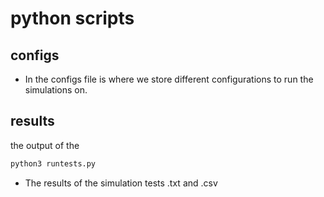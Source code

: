 # python scripts

## configs
- In the configs file is where we store different configurations to run the simulations on.

## results

the output of the 

```bash
python3 runtests.py
```

- The results of the simulation tests .txt and .csv 